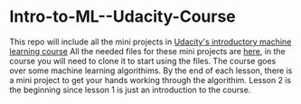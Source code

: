 # Intro-to-ML--Udacity-Course
This repo will include all the mini projects in [Udacity's introductory machine learning course](https://www.udacity.com/course/intro-to-machine-learning--ud120)
All the needed files for these mini projects are [here](https://github.com/udacity/ud120-projects.git), in the course you will need to clone it to start using the files.
The course goes over some machine learning algorithims. By the end of each lesson, there is a mini project to get your hands working through the algorithim.
Lesson 2 is the beginning since lesson 1 is just an introduction to the course.
